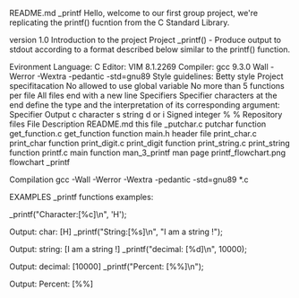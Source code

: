 README.md
_printf
Hello, welcome to our first group project, we're replicating the printf() fucntion from the C Standard Library.

version 1.0
Introduction to the project
Project _printf() - Produce output to stdout according to a format described below similar to the printf() function.

Evironment
Language: C
Editor: VIM 8.1.2269
Compiler: gcc 9.3.0
Wall -Werror -Wextra -pedantic -std=gnu89
Style guidelines: Betty style
Project specifitacation
No allowed to use global variable
No more than 5 functions per file
All files end with a new line
Specifiers
Specifier characters at the end define the type and the interpretation of its corresponding argument:
Specifier	Output
c	character
s	string
d or i	Signed integer
%	%
Repository files
File	Description
README.md	this file
_putchar.c	putchar function
get_function.c	get_function function
main.h	header file
print_char.c	print_char function
print_digit.c	print_digit function
print_string.c	print_string function
printf.c	main function
man_3_printf	man page
printf_flowchart.png	flowchart _printf

Compilation
gcc -Wall -Werror -Wextra -pedantic -std=gnu89 *.c

EXAMPLES
_printf functions examples:

_printf("Character:[%c]\n", 'H');

Output: char: [H]
_printf("String:[%s]\n", "I am a string !");

Output: string: [I am a string !]
_printf("decimal: [%d]\n", 10000);

Output: decimal: [10000]
_printf("Percent: [%%]\n");

Output: Percent: [%%]
